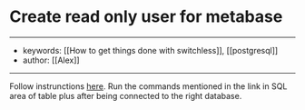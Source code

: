 # Create read only user for metabase
---
- keywords: [[How to get things done with switchless]], [[postgresql]]
- author: [[Alex]]
---
Follow instrunctions [here](https://tableplus.com/blog/2018/04/postgresql-how-to-create-read-only-user.html). Run the commands mentioned in the link in SQL area of table plus after being connected to the right database. 
